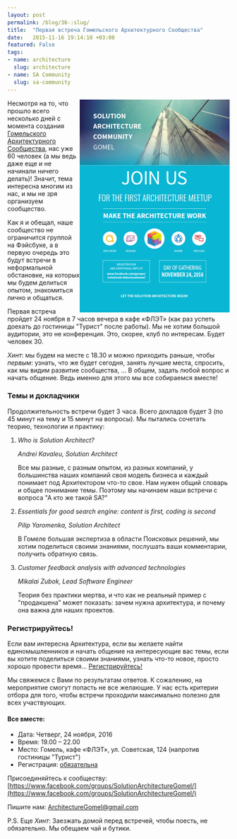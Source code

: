 ```yaml
---
layout: post
permalink: /blog/36-:slug/
title:  "Первая встреча Гомельского Архитектурного Сообщества"
date:   2015-11-16 19:14:10 +03:00
featured: False
tags: 
- name: architecture
  slug: architecture
- name: SA Community
  slug: sa-community
---
```


<a href="\img\posts\36-SA-Meetup-1\First Event_big.png" target="_blank"><img src="\img\posts\36-SA-Meetup-1\First Event_small.png" align="right"></a>
Несмотря на то, что прошло всего несколько дней с момента создания [Гомельского Архитектурного Сообщества](https://www.facebook.com/groups/SolutionArchitectureGomel/), нас уже 60 человек (а мы ведь даже еще и не начинали ничего делать)! Значит, тема интересна многим из нас, и мы не зря организуем сообщество.

Как я и обещал, наше сообщество не ограничится группой на Фэйсбуке, а в первую очередь это будут встречи в неформальной обстановке, на которых мы будем делиться опытом, знакомиться лично и общаться. 

Первая встреча пройдет 24 ноября в 7 часов вечера в кафе «ФЛЭТ» (как раз успеть доехать до гостиницы "Турист" после работы). Мы не хотим большой аудитории, это не конференция. Это, скорее, клуб по интересам. Будет человек 30. 

*Хинт*: мы будем на месте с 18.30 и можно приходить раньше, чтобы *первым*: узнать, что же будет сегодня, занять лучшие места, спросить, как мы видим развитие сообщества, ... В общем, задать любой вопрос и начать общение. Ведь именно для этого мы все собираемся вместе! <!--more-->

### Темы и докладчики

Продолжительность встречи будет 3 часа. Всего докладов будет 3 (по 45 минут на тему и 15 минут на вопросы). Мы пытались сочетать теорию, технологии и практику:

1. *Who is Solution Architect?*

   *Andrei Kavaleu, Solution Architect*

   Все мы разные, с разным опытом, из разных компаний, у большинства наших компаний своя модель бизнеса и каждый понимает под Архитектором что-то свое. Нам нужен общий словарь и общее понимание темы. Поэтому мы начинаем наши встречи с вопроса "А кто же такой SA?"

2. *Essentials for good search engine: content is first, coding is second*
  
   *Pilip Yaromenka, Solution Architect*

   В Гомеле большая экспертиза в области Поисковых решений, мы хотим поделиться своими знаниями, послушать ваши комментарии, получить обратную связь.

3. *Customer feedback analysis with advanced technologies*

   *Mikalai Zubok, Lead Software Engineer*

   Теория без практики мертва, и что как не реальный пример с "продакшена" может показать: зачем нужна архитектура, и почему она важна для наших проектов.

### Регистрируйтесь!

Если вам интересна Архитектура, если вы желаете найти единомышленников и начать общение на интересующие вас темы, если вы хотите поделиться своими знаниями, узнать что-то новое, просто хорошо провести время… [Регистрируйтесь!](https://docs.google.com/forms/d/e/1FAIpQLSfJr4dJQ9cA-XcdlKWVIoWRqpv08L-G7u9jxgZQdkudK07L0g/viewform)

Мы свяжемся с Вами по результатам ответов. К сожалению, на мероприятие смогут попасть не все желающие. У нас есть критерии отбора для того, чтобы встречи проходили максимально полезно для всех участвующих.

#### Все вместе:

* Дата: Четверг, 24 ноября, 2016
* Время: 19.00 – 22.00
* Место: Гомель, кафе «ФЛЭТ», ул. Советская, 124 (напротив гостиницы "Турист")
* Регистрация: [обязательна](https://docs.google.com/forms/d/e/1FAIpQLSfJr4dJQ9cA-XcdlKWVIoWRqpv08L-G7u9jxgZQdkudK07L0g/viewform)

Присоединяйтесь к сообществу: [https://www.facebook.com/groups/SolutionArchitectureGomel/](https://www.facebook.com/groups/SolutionArchitectureGomel/)

Пишите нам: [ArchitectureGomel@gmail.com](mailto:ArchitectureGomel@gmail.com)

P.S. Еще *Хинт*: Заезжать домой перед встречей, чтобы поесть, не обязательно. Мы обещаем чай и бутики.